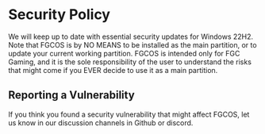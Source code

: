 # Security Policy

We will keep up to date with essential security updates for Windows 22H2. Note that FGCOS is by NO MEANS to be installed as the main partition, or to update your current working partition. FGCOS is intended only for FGC Gaming, and it is the sole responsibility of the user to understand the risks that might come if you EVER decide to use it as a main partition.

## Reporting a Vulnerability

If you think you found a security vulnerability that might affect FGCOS, let us know in our discussion channels in Github or discord.
